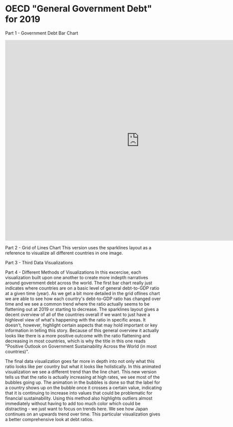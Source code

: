 # OECD "General Government Debt" for 2019

Part 1 - Government Debt Bar Chart

<iframe src="https://data.oecd.org/chart/69EJ" width="860" height="645" style="border: 0" mozallowfullscreen="true" webkitallowfullscreen="true" allowfullscreen="true"><a href="https://data.oecd.org/chart/69EJ" target="_blank">OECD Chart: General government debt, Total, % of GDP, Annual, 2019</a></iframe>

Part 2 - Grid of Lines Chart
This version uses the sparklines layout as a reference to visualize all different countries in one image.

<div class="flourish-embed flourish-chart" data-src="visualisation/4280884"><script src="https://public.flourish.studio/resources/embed.js"></script></div>

Part 3 - Third Data Visualizations
<div class="flourish-embed flourish-scatter" data-src="visualisation/4281421"><script src="https://public.flourish.studio/resources/embed.js"></script></div>

Part 4 - Different Methods of Visualizations
In this excercise, each visualization built upon one another to create more indepth narratives around government debt across the world. The first bar chart really just indicates where countries are on a basic level of general debt-to-GDP ratio at a given time (year). As we get a bit more detailed in the grid oflines chart we are able to see how each country's debt-to-GDP ratio has changed over time and we see a common trend where the ratio actually seems to be flattening out at 2019 or starting to decrease. The sparklines layout gives a decent overview of all of the countries overall if we want to just have a highlevel view of what's happening with the ratio in specific areas. It doesn't, however, highlight certain aspects that may hold important or key information in telling this story. Because of this general overview it actually looks like there is a more positive outcome with the ratio flattening and decreasing in most countries, which is why the title in this one reads "Positive Outlook on Government Sustainability Across the World (in most countries)". 

The final data visualization goes far more in depth into not only what this ratio looks like per country but what it looks like holistically. In this animated visualization we see a different trend than the line chart. This new version tells us that the ratio is actually increasing at high rates, we see most of the bubbles going up. The animation in the bubbles is done so that the label for a country shows up on the bubble once it crosses a certain value, indicating that it is continuing to increase into values that could be problematic for financial sustainability. Using this method also highlights outliers almost immediately without having to add too much color which could be distracting - we just want to focus on trends here. We see how Japan continues on an upwards trend over time. This particular visualization gives a better comprehensive look at debt ratios. 
